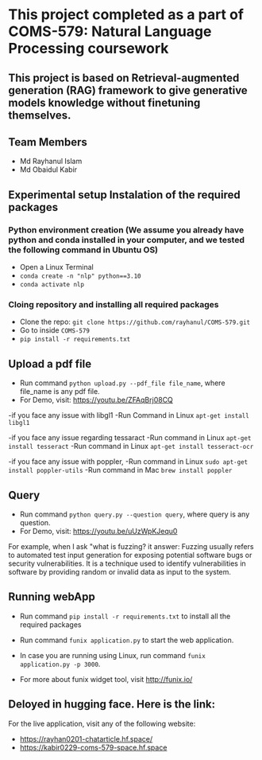 # This project completed as a part of COMS-579: Natural Language Processing coursework

## This project is based on Retrieval-augmented generation (RAG) framework to give generative models knowledge without finetuning themselves.
## Team Members
- Md Rayhanul Islam
- Md Obaidul Kabir



## Experimental setup Instalation of the required packages
### Python environment creation (We assume you already have python and conda installed in your computer, and we tested the following command in Ubuntu OS) 
- Open a Linux Terminal
- `conda create -n "nlp" python==3.10`
- `conda activate nlp`

### Cloing repository and installing all required packages
- Clone the repo: `git clone https://github.com/rayhanul/COMS-579.git`
- Go to inside `COMS-579`
- `pip install -r requirements.txt`


## Upload a pdf file

- Run command `python upload.py --pdf_file file_name`, where file_name is any pdf file. 
- For Demo, visit: https://youtu.be/ZFAqBrj08CQ 

-if you face any issue with libgl1
    -Run Command in Linux `apt-get install libgl1`

-if you face any issue regarding tessaract
    -Run command in Linux `apt-get install tesseract`
    -Run command in Linux `apt-get install tesseract-ocr`

-if you face any issue with poppler,
    -Run command in Linux `sudo apt-get install poppler-utils`
    -Run command in Mac `brew install poppler`

## Query 

- Run command `python query.py --question query`, where query is any question. 
- For Demo, visit: https://youtu.be/uUzWpKJequ0 

For example, when I ask "what is fuzzing? it answer: Fuzzing usually refers to automated test input generation for exposing potential software bugs or security vulnerabilities. It is a technique used to identify vulnerabilities in software by providing random or invalid data as input to the system. 


## Running webApp

- Run command `pip install -r requirements.txt` to install all the required packages 
- Run command `funix application.py` to start the web application. 

- In case you are running using Linux, run command `funix application.py -p 3000`. 
- For more about funix widget tool, visit http://funix.io/  

## Deloyed in hugging face. Here is the link: 

For the live application, visit any of the following website: 
- https://rayhan0201-chatarticle.hf.space/ 
- https://kabir0229-coms-579-space.hf.space